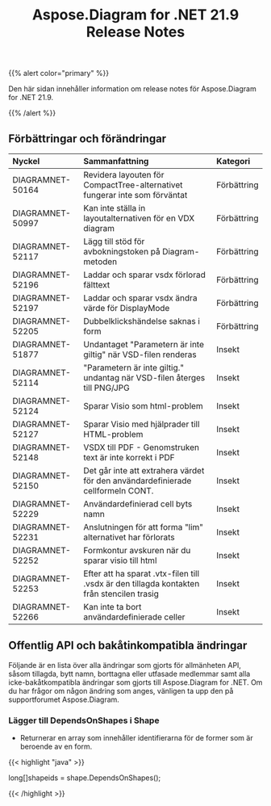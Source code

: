 ﻿---
title: Aspose.Diagram for .NET 21.9 Release Notes
type: docs
weight: 4
url: /sv/net/aspose-diagram-for-net-21-9-release-notes/
---
{{% alert color="primary" %}} 

Den här sidan innehåller information om release notes för Aspose.Diagram for .NET 21.9.

{{% /alert %}} 
## **Förbättringar och förändringar**

|**Nyckel**|**Sammanfattning**|**Kategori**|
|:- |:- |:- |
|DIAGRAMNET-50164|Revidera layouten för CompactTree-alternativet fungerar inte som förväntat|Förbättring|
|DIAGRAMNET-50997|Kan inte ställa in layoutalternativen för en VDX diagram|Förbättring|
|DIAGRAMNET-52117|Lägg till stöd för avbokningstoken på Diagram-metoden|Förbättring|
|DIAGRAMNET-52196|Laddar och sparar vsdx förlorad fälttext|Förbättring|
|DIAGRAMNET-52197|Laddar och sparar vsdx ändra värde för DisplayMode|Förbättring|
|DIAGRAMNET-52205|Dubbelklickshändelse saknas i form|Förbättring|
|DIAGRAMNET-51877|Undantaget "Parametern är inte giltig" när VSD-filen renderas|Insekt|
|DIAGRAMNET-52114|"Parametern är inte giltig." undantag när VSD-filen återges till PNG/JPG|Insekt|
|DIAGRAMNET-52124|Sparar Visio som html-problem|Insekt|
|DIAGRAMNET-52127|Sparar Visio med hjälprader till HTML-problem|Insekt|
|DIAGRAMNET-52148|VSDX till PDF - Genomstruken text är inte korrekt i PDF|Insekt|
|DIAGRAMNET-52150|Det går inte att extrahera värdet för den användardefinierade cellformeln CONT.|Insekt|
|DIAGRAMNET-52229|Användardefinierad cell byts namn|Insekt|
|DIAGRAMNET-52231|Anslutningen för att forma "lim" alternativet har förlorats|Insekt|
|DIAGRAMNET-52252|Formkontur avskuren när du sparar visio till html|Insekt|
|DIAGRAMNET-52253|Efter att ha sparat .vtx-filen till .vsdx är den tillagda kontakten från stencilen trasig|Insekt|
|DIAGRAMNET-52266|Kan inte ta bort användardefinierade celler|Insekt|

## **Offentlig API och bakåtinkompatibla ändringar**
Följande är en lista över alla ändringar som gjorts för allmänheten API, såsom tillagda, bytt namn, borttagna eller utfasade medlemmar samt alla icke-bakåtkompatibla ändringar som gjorts till Aspose.Diagram for .NET. Om du har frågor om någon ändring som anges, vänligen ta upp den på supportforumet Aspose.Diagram.

### **Lägger till DependsOnShapes i Shape**
- Returnerar en array som innehåller identifierarna för de former som är beroende av en form.



{{< highlight "java" >}}

long[]shapeids = shape.DependsOnShapes();

{{< /highlight >}}



